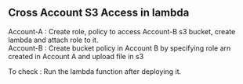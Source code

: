 <h2> Cross Account S3 Access in lambda </h2>

Account-A : Create role, policy to access Account-B s3 bucket, create lambda and attach role to it. <br>
Account-B : Create bucket policy in Account B by specifying role arn created in Account A and upload file in s3<br>

To check :
     Run the lambda function after deploying it.

